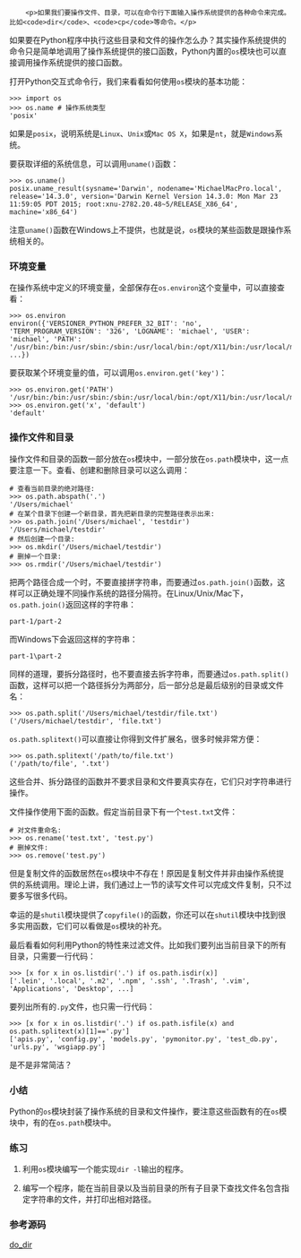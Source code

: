 ﻿
        <p>如果我们要操作文件、目录，可以在命令行下面输入操作系统提供的各种命令来完成。比如<code>dir</code>、<code>cp</code>等命令。</p>
<p>如果要在Python程序中执行这些目录和文件的操作怎么办？其实操作系统提供的命令只是简单地调用了操作系统提供的接口函数，Python内置的<code>os</code>模块也可以直接调用操作系统提供的接口函数。</p>
<p>打开Python交互式命令行，我们来看看如何使用<code>os</code>模块的基本功能：</p>
<pre><code>&gt;&gt;&gt; import os
&gt;&gt;&gt; os.name # 操作系统类型
&#39;posix&#39;
</code></pre><p>如果是<code>posix</code>，说明系统是<code>Linux</code>、<code>Unix</code>或<code>Mac OS X</code>，如果是<code>nt</code>，就是<code>Windows</code>系统。</p>
<p>要获取详细的系统信息，可以调用<code>uname()</code>函数：</p>
<pre><code>&gt;&gt;&gt; os.uname()
posix.uname_result(sysname=&#39;Darwin&#39;, nodename=&#39;MichaelMacPro.local&#39;, release=&#39;14.3.0&#39;, version=&#39;Darwin Kernel Version 14.3.0: Mon Mar 23 11:59:05 PDT 2015; root:xnu-2782.20.48~5/RELEASE_X86_64&#39;, machine=&#39;x86_64&#39;)
</code></pre><p>注意<code>uname()</code>函数在Windows上不提供，也就是说，<code>os</code>模块的某些函数是跟操作系统相关的。</p>
<h3 id="-">环境变量</h3>
<p>在操作系统中定义的环境变量，全部保存在<code>os.environ</code>这个变量中，可以直接查看：</p>
<pre><code>&gt;&gt;&gt; os.environ
environ({&#39;VERSIONER_PYTHON_PREFER_32_BIT&#39;: &#39;no&#39;, &#39;TERM_PROGRAM_VERSION&#39;: &#39;326&#39;, &#39;LOGNAME&#39;: &#39;michael&#39;, &#39;USER&#39;: &#39;michael&#39;, &#39;PATH&#39;: &#39;/usr/bin:/bin:/usr/sbin:/sbin:/usr/local/bin:/opt/X11/bin:/usr/local/mysql/bin&#39;, ...})
</code></pre><p>要获取某个环境变量的值，可以调用<code>os.environ.get(&#39;key&#39;)</code>：</p>
<pre><code>&gt;&gt;&gt; os.environ.get(&#39;PATH&#39;)
&#39;/usr/bin:/bin:/usr/sbin:/sbin:/usr/local/bin:/opt/X11/bin:/usr/local/mysql/bin&#39;
&gt;&gt;&gt; os.environ.get(&#39;x&#39;, &#39;default&#39;)
&#39;default&#39;
</code></pre><h3 id="-">操作文件和目录</h3>
<p>操作文件和目录的函数一部分放在<code>os</code>模块中，一部分放在<code>os.path</code>模块中，这一点要注意一下。查看、创建和删除目录可以这么调用：</p>
<pre><code># 查看当前目录的绝对路径:
&gt;&gt;&gt; os.path.abspath(&#39;.&#39;)
&#39;/Users/michael&#39;
# 在某个目录下创建一个新目录，首先把新目录的完整路径表示出来:
&gt;&gt;&gt; os.path.join(&#39;/Users/michael&#39;, &#39;testdir&#39;)
&#39;/Users/michael/testdir&#39;
# 然后创建一个目录:
&gt;&gt;&gt; os.mkdir(&#39;/Users/michael/testdir&#39;)
# 删掉一个目录:
&gt;&gt;&gt; os.rmdir(&#39;/Users/michael/testdir&#39;)
</code></pre><p>把两个路径合成一个时，不要直接拼字符串，而要通过<code>os.path.join()</code>函数，这样可以正确处理不同操作系统的路径分隔符。在Linux/Unix/Mac下，<code>os.path.join()</code>返回这样的字符串：</p>
<pre><code>part-1/part-2
</code></pre><p>而Windows下会返回这样的字符串：</p>
<pre><code>part-1\part-2
</code></pre><p>同样的道理，要拆分路径时，也不要直接去拆字符串，而要通过<code>os.path.split()</code>函数，这样可以把一个路径拆分为两部分，后一部分总是最后级别的目录或文件名：</p>
<pre><code>&gt;&gt;&gt; os.path.split(&#39;/Users/michael/testdir/file.txt&#39;)
(&#39;/Users/michael/testdir&#39;, &#39;file.txt&#39;)
</code></pre><p><code>os.path.splitext()</code>可以直接让你得到文件扩展名，很多时候非常方便：</p>
<pre><code>&gt;&gt;&gt; os.path.splitext(&#39;/path/to/file.txt&#39;)
(&#39;/path/to/file&#39;, &#39;.txt&#39;)
</code></pre><p>这些合并、拆分路径的函数并不要求目录和文件要真实存在，它们只对字符串进行操作。</p>
<p>文件操作使用下面的函数。假定当前目录下有一个<code>test.txt</code>文件：</p>
<pre><code># 对文件重命名:
&gt;&gt;&gt; os.rename(&#39;test.txt&#39;, &#39;test.py&#39;)
# 删掉文件:
&gt;&gt;&gt; os.remove(&#39;test.py&#39;)
</code></pre><p>但是复制文件的函数居然在<code>os</code>模块中不存在！原因是复制文件并非由操作系统提供的系统调用。理论上讲，我们通过上一节的读写文件可以完成文件复制，只不过要多写很多代码。</p>
<p>幸运的是<code>shutil</code>模块提供了<code>copyfile()</code>的函数，你还可以在<code>shutil</code>模块中找到很多实用函数，它们可以看做是<code>os</code>模块的补充。</p>
<p>最后看看如何利用Python的特性来过滤文件。比如我们要列出当前目录下的所有目录，只需要一行代码：</p>
<pre><code>&gt;&gt;&gt; [x for x in os.listdir(&#39;.&#39;) if os.path.isdir(x)]
[&#39;.lein&#39;, &#39;.local&#39;, &#39;.m2&#39;, &#39;.npm&#39;, &#39;.ssh&#39;, &#39;.Trash&#39;, &#39;.vim&#39;, &#39;Applications&#39;, &#39;Desktop&#39;, ...]
</code></pre><p>要列出所有的<code>.py</code>文件，也只需一行代码：</p>
<pre><code>&gt;&gt;&gt; [x for x in os.listdir(&#39;.&#39;) if os.path.isfile(x) and os.path.splitext(x)[1]==&#39;.py&#39;]
[&#39;apis.py&#39;, &#39;config.py&#39;, &#39;models.py&#39;, &#39;pymonitor.py&#39;, &#39;test_db.py&#39;, &#39;urls.py&#39;, &#39;wsgiapp.py&#39;]
</code></pre><p>是不是非常简洁？</p>
<h3 id="-">小结</h3>
<p>Python的<code>os</code>模块封装了操作系统的目录和文件操作，要注意这些函数有的在<code>os</code>模块中，有的在<code>os.path</code>模块中。</p>
<h3 id="-">练习</h3>
<ol>
<li><p>利用<code>os</code>模块编写一个能实现<code>dir -l</code>输出的程序。</p>
</li>
<li><p>编写一个程序，能在当前目录以及当前目录的所有子目录下查找文件名包含指定字符串的文件，并打印出相对路径。</p>
</li>
</ol>
<h3 id="-">参考源码</h3>
<p><a href="https://github.com/michaelliao/learn-python3/blob/master/samples/io/do_dir.py">do_dir</a></p>

    